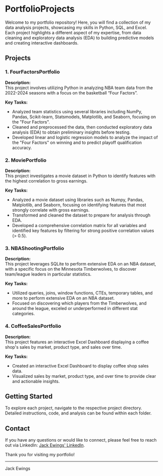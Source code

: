# PortfolioProjects

Welcome to my portfolio repository! Here, you will find a collection of my data analysis projects, showcasing my skills in Python, SQL, and Excel. Each project highlights a different aspect of my expertise, from data cleaning and exploratory data analysis (EDA) to building predictive models and creating interactive dashboards.

## Projects

### 1. FourFactorsPortfolio
**Description:**  
This project involves utilizing Python in analyzing NBA team data from the 2022-2024 seasons with a focus on the basketball “Four Factors”.

**Key Tasks:**
- Analyzed team statistics using several libraries including NumPy, Pandas, Scikit-learn, Statsmodels, Matplotlib, and Seaborn, focusing on the "Four Factors".
- Cleaned and preprocessed the data, then conducted exploratory data analysis (EDA) to obtain preliminary insights before testing.
- Developed linear and logistic regression models to analyze the impact of the "Four Factors" on winning and to predict playoff qualification accuracy.

### 2. MoviePortfolio
**Description:**  
This project investigates a movie dataset in Python to identify features with the highest correlation to gross earnings.

**Key Tasks:**
- Analyzed a movie dataset using libraries such as Numpy, Pandas, Matplotlib, and Seaborn, focusing on identifying features that most strongly correlate with gross earnings.
- Transformed and cleaned the dataset to prepare for analysis through EDA.
- Developed a comprehensive correlation matrix for all variables and identified key features by filtering for strong positive correlation values (> 0.5).

### 3. NBAShootingPortfolio
**Description:**  
This project leverages SQLite to perform extensive EDA on an NBA dataset, with a specific focus on the Minnesota Timberwolves, to discover team/league leaders in particular statistics.

**Key Tasks:**
- Utilized queries, joins, window functions, CTEs, temporary tables, and more to perform extensive EDA on an NBA dataset.
- Focused on discovering which players from the Timberwolves, and around the league, exceled or underperformed in different stat categories.

### 4. CoffeeSalesPortfolio
**Description:**  
This project features an interactive Excel Dashboard displaying a coffee shop's sales by market, product type, and sales over time.

**Key Tasks:**
- Created an interactive Excel Dashboard to display coffee shop sales data.
- Visualized sales by market, product type, and over time to provide clear and actionable insights.

## Getting Started

To explore each project, navigate to the respective project directory. Detailed instructions, code, and analysis can be found within each folder.

## Contact

If you have any questions or would like to connect, please feel free to reach out via LinkedIn: [Jack Ewings' LinkedIn](https://www.linkedin.com/in/jack-ewings-profile/).

Thank you for visiting my portfolio!

---

Jack Ewings
